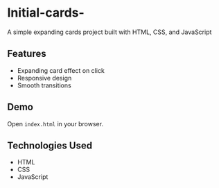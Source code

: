# Initial-cards-
A simple expanding cards project built with HTML, CSS, and JavaScript
## Features
- Expanding card effect on click
- Responsive design
- Smooth transitions

## Demo
Open `index.html` in your browser.

## Technologies Used
- HTML
- CSS
- JavaScript
